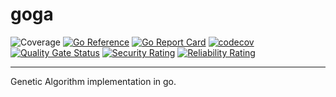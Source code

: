 # goga
![Coverage](https://img.shields.io/badge/Coverage-34.5%25-yellow)
[![Go Reference](https://pkg.go.dev/badge/github.com/harpy-wings/goga.svg)](https://pkg.go.dev/github.com/harpy-wings/goga)
[![Go Report Card](https://goreportcard.com/badge/github.com/harpy-wings/goga)](https://goreportcard.com/report/github.com/harpy-wings/goga)
[![codecov](https://codecov.io/gh/harpy-wings/goga/branch/main/graph/badge.svg?token=R4Z4JTD87I)](https://codecov.io/gh/harpy-wings/goga)
[![Quality Gate Status](https://sonarcloud.io/api/project_badges/measure?project=harpy-wings_goga&metric=alert_status)](https://sonarcloud.io/summary/new_code?id=harpy-wings_goga)
[![Security Rating](https://sonarcloud.io/api/project_badges/measure?project=harpy-wings_goga&metric=security_rating)](https://sonarcloud.io/summary/new_code?id=harpy-wings_goga)
[![Reliability Rating](https://sonarcloud.io/api/project_badges/measure?project=harpy-wings_goga&metric=reliability_rating)](https://sonarcloud.io/summary/new_code?id=harpy-wings_goga)

---

Genetic Algorithm implementation in go.
